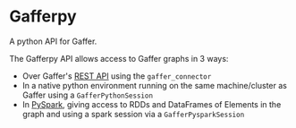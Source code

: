 # Gafferpy #

A python API for Gaffer.

The Gafferpy API allows access to Gaffer graphs in 3 ways:

 - Over Gaffer's [REST API](https://github.com/gchq/Gaffer/tree/master/rest-api) using the `gaffer_connector`
 - In a native python environment running on the same machine/cluster as Gaffer using a `GafferPythonSession`
 - In [PySpark](https://spark.apache.org/docs/0.9.0/python-programming-guide.html), giving access to RDDs and DataFrames of Elements in the graph and using a spark session via a `GafferPysparkSession`
 